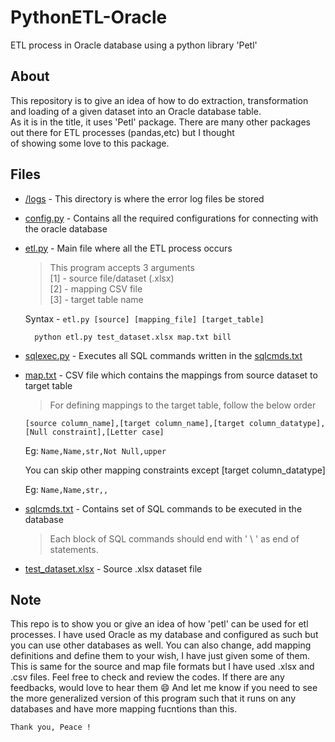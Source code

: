 # PythonETL-Oracle
ETL process in Oracle database using a python library 'Petl'

## About
This repository is to give an idea of how to do extraction, transformation and loading of a given dataset into an Oracle database table.\
As it is in the title, it uses 'Petl' package. There are many other packages out there for ETL processes (pandas,etc) but I thought\
of showing some love to this package.

## Files
- [/logs](https://github.com/IlamaranMagesh/PythonETL-Oracle/tree/master/logs) - This directory is where the error log files be stored
- [config.py](https://github.com/IlamaranMagesh/PythonETL-Oracle/blob/master/config.py) - Contains all the required configurations for connecting with the oracle database
- [etl.py](https://github.com/IlamaranMagesh/PythonETL-Oracle/blob/master/etl.py) - Main file where all the ETL process occurs
  > This program accepts 3 arguments\
  > [1] - source file/dataset (.xlsx)\
  > [2] - mapping CSV file\
  > [3] - target table name

  Syntax - ``` etl.py [source] [mapping_file] [target_table] ```
  
  ```
    python etl.py test_dataset.xlsx map.txt bill
  ```
  
- [sqlexec.py](https://github.com/IlamaranMagesh/PythonETL-Oracle/blob/master/sqlexec.py) - Executes all SQL commands written in the [sqlcmds.txt](https://github.com/IlamaranMagesh/PythonETL-Oracle/blob/master/sqlcmds.txt)

- [map.txt](https://github.com/IlamaranMagesh/PythonETL-Oracle/blob/master/map.txt) - CSV file which contains the mappings from source dataset to target table
  > For defining mappings to the target table, follow the below order
 
  ``` [source column_name],[target column_name],[target column_datatype],[Null constraint],[Letter case] ```
  
  
   Eg: ```Name,Name,str,Not Null,upper ```
   
   You can skip other mapping constraints except \[target column_datatype]
   
   Eg: ```Name,Name,str,,```
  
- [sqlcmds.txt](https://github.com/IlamaranMagesh/PythonETL-Oracle/blob/master/sqlcmds.txt) - Contains set of SQL commands to be executed in the database
  > Each block of SQL commands should end with ' \\ ' as end of statements.
- [test_dataset.xlsx](https://github.com/IlamaranMagesh/PythonETL-Oracle/blob/master/test_dataset.xlsx) - Source .xlsx dataset file 

## Note
This repo is to show you or give an idea of how 'petl' can be used for etl processes. I have used Oracle as my database and configured as such but you can use other databases as well. You can also change, add mapping definitions and define them to your wish, I have just given some of them. This is same for the source and map file formats but I have used .xlsx and .csv files. Feel free to check and review the codes. If there are any feedbacks, would love to hear them 😄 And let me know if you need to see the more generalized version of this program such that it runs on any databases and have more mapping fucntions than this. 

``` 
Thank you, Peace !
```
